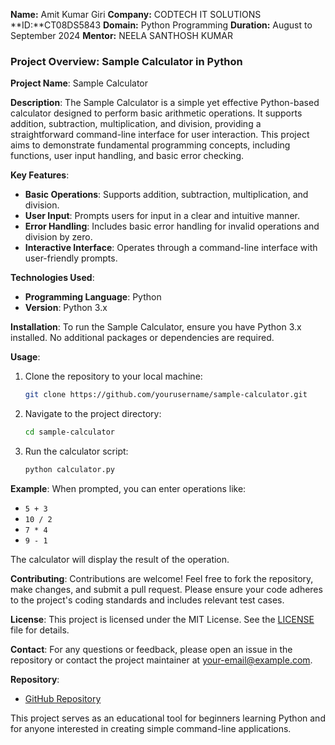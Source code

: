 **Name:** Amit Kumar Giri
**Company:** CODTECH IT SOLUTIONS
**ID:**CT08DS5843
**Domain:** Python Programming
**Duration:** August to September 2024
**Mentor:** NEELA SANTHOSH KUMAR

### Project Overview: Sample Calculator in Python

**Project Name**: Sample Calculator

**Description**:
The Sample Calculator is a simple yet effective Python-based calculator designed to perform basic arithmetic operations. It supports addition, subtraction, multiplication, and division, providing a straightforward command-line interface for user interaction. This project aims to demonstrate fundamental programming concepts, including functions, user input handling, and basic error checking.

**Key Features**:
- **Basic Operations**: Supports addition, subtraction, multiplication, and division.
- **User Input**: Prompts users for input in a clear and intuitive manner.
- **Error Handling**: Includes basic error handling for invalid operations and division by zero.
- **Interactive Interface**: Operates through a command-line interface with user-friendly prompts.

**Technologies Used**:
- **Programming Language**: Python
- **Version**: Python 3.x

**Installation**:
To run the Sample Calculator, ensure you have Python 3.x installed. No additional packages or dependencies are required.

**Usage**:
1. Clone the repository to your local machine:
   ```bash
   git clone https://github.com/yourusername/sample-calculator.git
   ```
2. Navigate to the project directory:
   ```bash
   cd sample-calculator
   ```
3. Run the calculator script:
   ```bash
   python calculator.py
   ```

**Example**:
When prompted, you can enter operations like:
- `5 + 3`
- `10 / 2`
- `7 * 4`
- `9 - 1`

The calculator will display the result of the operation.

**Contributing**:
Contributions are welcome! Feel free to fork the repository, make changes, and submit a pull request. Please ensure your code adheres to the project's coding standards and includes relevant test cases.

**License**:
This project is licensed under the MIT License. See the [LICENSE](LICENSE) file for details.

**Contact**:
For any questions or feedback, please open an issue in the repository or contact the project maintainer at [your-email@example.com](mailto:your-email@example.com).

**Repository**:
- [GitHub Repository](https://github.com/yourusername/sample-calculator)

This project serves as an educational tool for beginners learning Python and for anyone interested in creating simple command-line applications.

